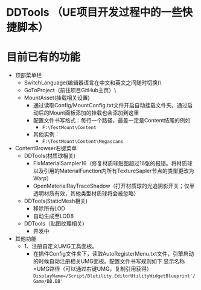 # DDTools （UE项目开发过程中的一些快捷脚本）


# 目前已有的功能
- 顶部菜单栏
  * SwitchLanguage(编辑器语言在中文和英文之间随时切换)\
  * GoToProject（前往项目GitHub主页）\
  * MountAsset(挂载相关设置)
    * 通过读取Config/MountConfig.txt文件开启自动挂载文件夹。通过启动后的Mount面板添加的挂载也会添加到这里
    * 配置文件书写格式：每行一个路径，最差一定是Content结尾的例如
      * ```F:\TestMount\Content```
    * 其他实例：
      * ```F:\TestMount\Content\Megascans```
- ContentBrowser右键菜单
	* DDTools(材质球相关)
		* FixMaterialSampler16（修复材质球贴图超过16张的报错。将材质球以及引用的MaterialFunction内所有TextureSapler节点的类型更改为Warp）
		* OpenMaterialRayTraceShadow（打开材质球的光追阴影开关；仅半透明材质有效，其他类型材质球将会被忽略）
	* DDTools(StaticMesh相关)
		* 移除所有LOD
		* 自动生成至LOD8
	* DDTools（贴图纹理相关）
		* 开发中
- 其他功能
  * 1、注册自定义UMG工具面板。
    * 在插件Config文件夹下，读取AutoRegisterMenu.txt文件，引擎启动的时候自动注册相关UMG面板。配置文件书写规则如下
      显示名称=UMG路径（可以通过右键UMG，复制引用获得）
	  ```DisplayName=/Script/Blutility.EditorUtilityWidgetBlueprint'/Game/BB.BB'```